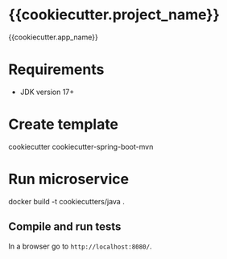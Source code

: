 # {{cookiecutter.project_name}}
{{cookiecutter.app_name}}

# Requirements

* JDK version 17+

# Create template
  cookiecutter cookiecutter-spring-boot-mvn 
 
# Run microservice
  docker build -t cookiecutters/java . 

## Compile and run tests
In a browser go to `http://localhost:8080/`.

